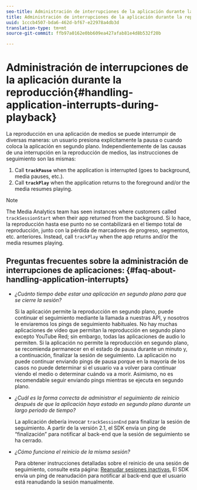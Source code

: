 ```yaml
---
seo-title: Administración de interrupciones de la aplicación durante la reproducción
title: Administración de interrupciones de la aplicación durante la reproducción
uuid: 1cccb4507-bda6-462d-bf67-e22978a4db3d
translation-type: tm+mt
source-git-commit: ffb97a0162e0bb609ea427afab81e4d8b532f20b

---
```



# Administración de interrupciones de la aplicación durante la reproducción{#handling-application-interrupts-during-playback}

La reproducción en una aplicación de medios se puede interrumpir de diversas maneras: un usuario presiona explícitamente la pausa o cuando coloca la aplicación en segundo plano. Independientemente de las causas de una interrupción en la reproducción de medios, las instrucciones de seguimiento son las mismas:

1. Call **`trackPause`** when the application is interrupted (goes to background, media pauses, etc.).
1. Call **`trackPlay`** when the application returns to the foreground and/or the media resumes playing.

>[!NOTE]
>
>The Media Analytics team has seen instances where customers called `trackSessionStart` when their app returned from the background. Si lo hace, la reproducción hasta ese punto no se contabilizará en el tiempo total de reproducción, junto con la pérdida de marcadores de progreso, segmentos, etc. anteriores. Instead, call `trackPlay` when the app returns and/or the media resumes playing.

## Preguntas frecuentes sobre la administración de interrupciones de aplicaciones: {#faq-about-handling-application-interrupts}

* _¿Cuánto tiempo debe estar una aplicación en segundo plano para que se cierre la sesión?_

   Si la aplicación permite la reproducción en segundo plano, puede continuar el seguimiento mediante la llamada a nuestras API, y nosotros le enviaremos los pings de seguimiento habituales. No hay muchas aplicaciones de vídeo que permitan la reproducción en segundo plano excepto YouTube Red; sin embargo, todas las aplicaciones de audio lo permiten. Si la aplicación no permite la reproducción en segundo plano, se recomienda permanecer en el estado de pausa durante un minuto y, a continuación, finalizar la sesión de seguimiento. La aplicación no puede continuar enviando pings de pausa porque en la mayoría de los casos no puede determinar si el usuario va a volver para continuar viendo el medio o determinar cuándo va a morir. Asimismo, no es recomendable seguir enviando pings mientras se ejecuta en segundo plano.

* _¿Cuál es la forma correcta de administrar el seguimiento de reinicio después de que la aplicación haya estado en segundo plano durante un largo periodo de tiempo?_

   La aplicación debería invocar `trackSessionEnd` para finalizar la sesión de seguimiento. A partir de la versión 2.1, el SDK envía un ping de “finalización” para notificar al back-end que la sesión de seguimiento se ha cerrado.

* _¿Cómo funciona el reinicio de la misma sesión?_

   Para obtener instrucciones detalladas sobre el reinicio de una sesión de seguimiento, consulte esta página: [Reanudar sesiones inactivas.](/help/sdk-implement/cookbook/resuming-inactive.md) El SDK envía un ping de reanudación para notificar al back-end que el usuario está reanudando la sesión manualmente.

